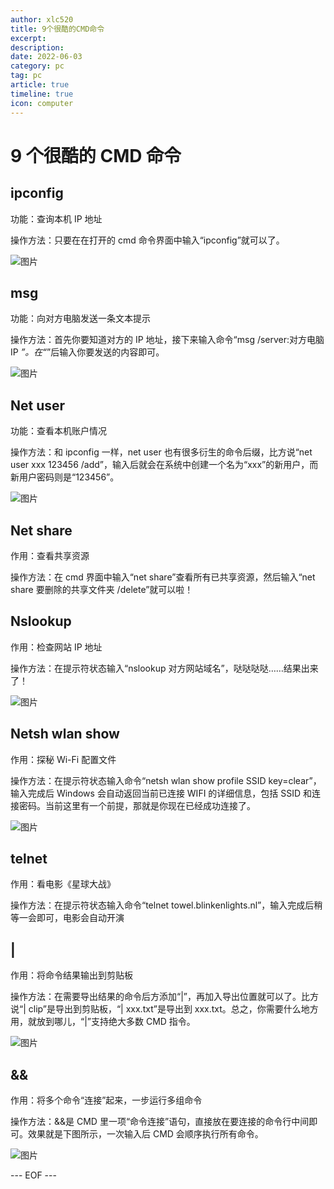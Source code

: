 ```yaml
---
author: xlc520
title: 9个很酷的CMD命令
excerpt: 
description: 
date: 2022-06-03
category: pc
tag: pc
article: true
timeline: true
icon: computer
---
```


# 9 个很酷的 CMD 命令

## **ipconfig**

功能：查询本机 IP 地址

操作方法：只要在在打开的 cmd 命令界面中输入“ipconfig”就可以了。

![图片](https://bitbucket.org/xlc520/blogasset/raw/main/images3/640-16535737928341.png)

## **msg**

功能：向对方电脑发送一条文本提示

操作方法：首先你要知道对方的 IP 地址，接下来输入命令“msg /server:对方电脑 IP *”。在“*”后输入你要发送的内容即可。

![图片](https://bitbucket.org/xlc520/blogasset/raw/main/images3/640-16535737928331.png)

## **Net user**

功能：查看本机账户情况

操作方法：和 ipconfig 一样，net user 也有很多衍生的命令后缀，比方说“net user xxx 123456
/add”，输入后就会在系统中创建一个名为“xxx”的新用户，而新用户密码则是“123456”。

![图片](https://bitbucket.org/xlc520/blogasset/raw/main/images3/640-16535737928342.png)

## **Net share**

作用：查看共享资源

操作方法：在 cmd 界面中输入“net share”查看所有已共享资源，然后输入“net share 要删除的共享文件夹 /delete”就可以啦！

## **Nslookup**

作用：检查网站 IP 地址

操作方法：在提示符状态输入“nslookup 对方网站域名”，哒哒哒哒……结果出来了！

![图片](https://bitbucket.org/xlc520/blogasset/raw/main/images3/640-16535737928343.png)

## **Netsh wlan show**

作用：探秘 Wi-Fi 配置文件

操作方法：在提示符状态输入命令“netsh wlan show profile SSID
key=clear”，输入完成后 Windows 会自动返回当前已连接 WIFI 的详细信息，包括 SSID 和连接密码。当前这里有一个前提，那就是你现在已经成功连接了。

![图片](https://bitbucket.org/xlc520/blogasset/raw/main/images3/640-16535737928344.png)

## **telnet**

作用：看电影《星球大战》

操作方法：在提示符状态输入命令“telnet towel.blinkenlights.nl”，输入完成后稍等一会即可，电影会自动开演

## **|**

作用：将命令结果输出到剪贴板

操作方法：在需要导出结果的命令后方添加“|”，再加入导出位置就可以了。比方说“| clip”是导出到剪贴板，“|
xxx.txt”是导出到 xxx.txt。总之，你需要什么地方用，就放到哪儿，“|”支持绝大多数 CMD 指令。

![图片](https://bitbucket.org/xlc520/blogasset/raw/main/images3/640-16535737928345.png)

## **&&**

作用：将多个命令“连接”起来，一步运行多组命令

操作方法：&&是 CMD 里一项“命令连接”语句，直接放在要连接的命令行中间即可。效果就是下图所示，一次输入后 CMD 会顺序执行所有命令。

![图片](https://bitbucket.org/xlc520/blogasset/raw/main/images3/640-16535737928346.png)

--- EOF ---

